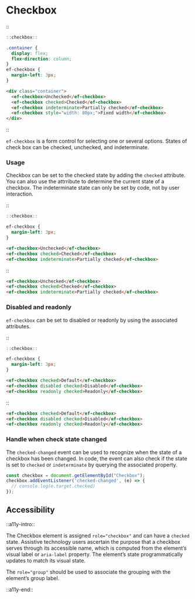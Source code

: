 <!--
type: page
title: Checkbox
location: ./elements/checkbox
layout: default
-->

# Checkbox

::
```javascript
::checkbox::
```
```css
.container {
  display: flex;
  flex-direction: column;
}
ef-checkbox {
  margin-left: 3px;
}
```
```html
<div class="container">
  <ef-checkbox>Unchecked</ef-checkbox>
  <ef-checkbox checked>Checked</ef-checkbox>
  <ef-checkbox indeterminate>Partially checked</ef-checkbox>
  <ef-checkbox style="width: 80px;">Fixed width</ef-checkbox>
</div>
```
::

`ef-checkbox` is a form control for selecting one or several options. States of check box can be checked, unchecked, and indeterminate.

### Usage
Checkbox can be set to the checked state by adding the `checked` attribute. You can also use the attrribute to determine the current state of a checkbox. The indeterminate state can only be set by code, not by user interaction.

::
```javascript
::checkbox::
```
```css
ef-checkbox {
  margin-left: 3px;
}
```
```html
<ef-checkbox>Unchecked</ef-checkbox>
<ef-checkbox checked>Checked</ef-checkbox>
<ef-checkbox indeterminate>Partially checked</ef-checkbox>
```
::

```html
<ef-checkbox>Unchecked</ef-checkbox>
<ef-checkbox checked>Checked</ef-checkbox>
<ef-checkbox indeterminate>Partially checked</ef-checkbox>
```

### Disabled and readonly
`ef-checkbox` can be set to disabled or readonly by using the associated attributes.

::
```javascript
::checkbox::
```
```css
ef-checkbox {
  margin-left: 3px;
}
```
```html
<ef-checkbox checked>Default</ef-checkbox>
<ef-checkbox disabled checked>Disabled</ef-checkbox>
<ef-checkbox readonly checked>Readonly</ef-checkbox>
```
::

```html
<ef-checkbox checked>Default</ef-checkbox>
<ef-checkbox disabled checked>Disabled</ef-checkbox>
<ef-checkbox readonly checked>Readonly</ef-checkbox>
```

### Handle when check state changed
The `checked-changed` event can be used to recognize when the state of a checkbox has been changed. In code, the event can also check if the state is set to `checked` or `indeterminate` by querying the associated property.

```javascript
const checkbox = document.getElementById("Checkbox");
checkbox.addEventListener('checked-changed', (e) => {
  // console.log(e.target.checked)
});
```

## Accessibility
::a11y-intro::

The Checkbox element is assigned `role="checkbox"` and can have a `checked` state. Assistive technology users ascertain the purpose that a checkbox serves through its accessible name, which is computed from the element’s visual label or `aria-label` property. The element’s state programmatically updates to match its visual state. 

The `role="group"` should be used to associate the grouping with the element’s group label. 


::a11y-end::
